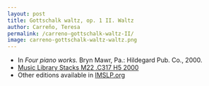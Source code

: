 ```yaml
---
layout: post
title: Gottschalk waltz, op. 1 II. Waltz
author: Carreño, Teresa
permalink: /carreno-gottschalk-waltz-II/
image: carreno-gottschalk-waltz-waltz.png
---
```


- In *Four piano works.* Bryn Mawr, Pa.: Hildegard Pub. Co., 2000.
- <a href="https://tufts-primo.hosted.exlibrisgroup.com/primo-explore/fulldisplay?docid=01TUN_ALMA21107559280003851&context=L&vid=01TUN&lang=en_US&search_scope=EVERYTHING&adaptor=Local%20Search%20Engine&tab=everything&query=any,contains,teresa%20carreno%20four%20piano%20works&offset=0" target="_blank">Music Library Stacks M22 .C317 H5 2000</a>
- Other editions available in <a href="http://ks4.imslp.info/files/imglnks/usimg/d/d5/IMSLP364818-PMLP23855-Carreno_-_Gottschalck_Waltz.pdf" target="_blank">IMSLP.org</a>
